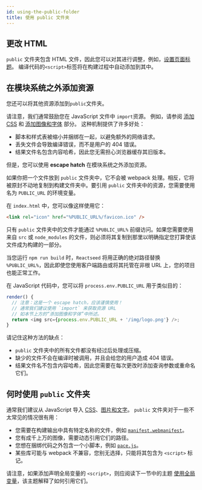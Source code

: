 ```yaml
---
id: using-the-public-folder
title: 使用 public 文件夹
---
```


## 更改 HTML

`public` 文件夹包含 HTML 文件，因此您可以对其进行调整，例如，[设置页面标题](title-and-meta-tags.md)。
编译代码的`<script>`标签将在构建过程中自动添加到其中。

## 在模块系统之外添加资源

您还可以将其他资源添加到`public`文件夹。

请注意，我们通常鼓励您在 JavaScript 文件中 `import`资源。
例如，请参阅 [添加 CSS](adding-a-stylesheet.md) 和 [添加图像和字体](adding-images-fonts-and-files.md) 部分。
这种机制提供了许多好处：

- 脚本和样式表被缩小并捆绑在一起，以避免额外的网络请求。
- 丢失文件会导致编译错误，而不是用户的 404 错误。
- 结果文件名包含内容哈希，因此您无需担心浏览器缓存其旧版本。

但是，您可以使用 **escape hatch** 在模块系统之外添加资源。

如果你把一个文件放到 `public` 文件夹中，它不会被 webpack 处理。相反，它将被原封不动地复制到构建文件夹中。要引用 `public` 文件夹中的资源，您需要使用名为 `PUBLIC_URL` 的环境变量。

在 `index.html` 中，您可以像这样使用它：

```html
<link rel="icon" href="%PUBLIC_URL%/favicon.ico" />
```

只有 `public` 文件夹中的文件才能通过 `%PUBLIC_URL%` 前缀访问。如果您需要使用来自 `src` 或 `node_modules` 的文件，则必须将其复制到那里以明确指定您打算使该文件成为构建的一部分。

当您运行 `npm run build` 时，`Reactseed` 将用正确的绝对路径替换 `%PUBLIC_URL%`，因此即使您使用客户端路由或将其托管在非根 URL 上，您的项目也能正常工作。

在 JavaScript 代码中，您可以将 `process.env.PUBLIC_URL` 用于类似目的：

```js
render() {
  // 注意：这是一个 escape hatch，应该谨慎使用！
  // 通常我们建议使用 `import` 来获取资源 URL
  // 如本节上方的“添加图像和字体”中所述。
  return <img src={process.env.PUBLIC_URL + '/img/logo.png'} />;
}
```

请记住这种方法的缺点：

- `public` 文件夹中的所有文件都没有经过后处理或压缩。
- 缺少的文件不会在编译时被调用，并且会给您的用户造成 404 错误。
- 结果文件名不包含内容哈希，因此您需要在每次更改时添加查询参数或重命名它们。

## 何时使用 `public` 文件夹

通常我们建议从 JavaScript 导入 [CSS](adding-a-stylesheet.md)、[图片和文字](adding-images-fonts-and-files.md)。
`public` 文件夹对于一些不太常见的情况很有用：

- 您需要在构建输出中具有特定名称的文件，例如 [`manifest.webmanifest`](https://developer.mozilla.org/en-US/docs/Web/Manifest)。
- 您有成千上万的图像，需要动态引用它们的路径。
- 您想在捆绑代码之外包含一个小脚本，例如 [`pace.js`](https://github.com/CodeByZach/pace)。
- 某些库可能与 webpack 不兼容，您别无选择，只能将其包含为 `<script>` 标记。

请注意，如果添加声明全局变量的 `<script>`，则应阅读下一节中的主题 [使用全局变量](using-global-variables.md)，该主题解释了如何引用它们。
